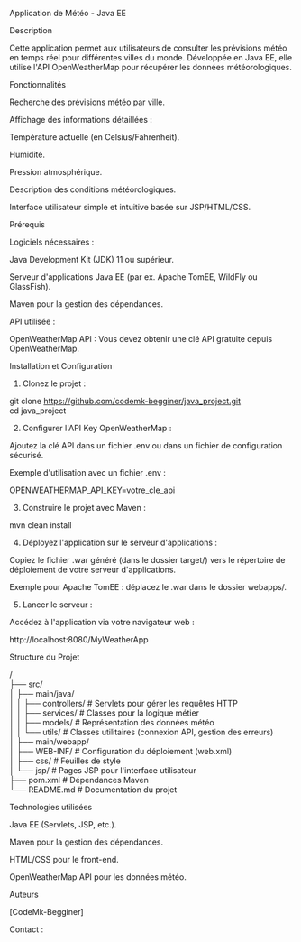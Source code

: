 Application de Météo - Java EE


Description

Cette application permet aux utilisateurs de consulter les prévisions météo en temps réel pour différentes villes du monde. Développée en Java EE, elle utilise l'API OpenWeatherMap pour récupérer les données météorologiques.

Fonctionnalités

Recherche des prévisions météo par ville.

Affichage des informations détaillées :

Température actuelle (en Celsius/Fahrenheit).

Humidité.

Pression atmosphérique.

Description des conditions météorologiques.


Interface utilisateur simple et intuitive basée sur JSP/HTML/CSS.




Prérequis

Logiciels nécessaires :

Java Development Kit (JDK) 11 ou supérieur.

Serveur d'applications Java EE (par ex. Apache TomEE, WildFly ou GlassFish).

Maven pour la gestion des dépendances.


API utilisée :

OpenWeatherMap API : Vous devez obtenir une clé API gratuite depuis OpenWeatherMap.


Installation et Configuration

1. Clonez le projet :

git clone https://github.com/codemk-begginer/java_project.git  
cd java_project


2. Configurer l'API Key OpenWeatherMap :

Ajoutez la clé API dans un fichier .env ou dans un fichier de configuration sécurisé.

Exemple d'utilisation avec un fichier .env :

OPENWEATHERMAP_API_KEY=votre_cle_api



3. Construire le projet avec Maven :

mvn clean install


4. Déployez l'application sur le serveur d'applications :

Copiez le fichier .war généré (dans le dossier target/) vers le répertoire de déploiement de votre serveur d'applications.

Exemple pour Apache TomEE : déplacez le .war dans le dossier webapps/.



5. Lancer le serveur :

Accédez à l'application via votre navigateur web :

http://localhost:8080/MyWeatherApp




Structure du Projet

/  
├── src/  
│   ├── main/java/  
│   │   ├── controllers/         # Servlets pour gérer les requêtes HTTP  
│   │   ├── services/            # Classes pour la logique métier  
│   │   ├── models/              # Représentation des données météo  
│   │   └── utils/               # Classes utilitaires (connexion API, gestion des erreurs)  
│   ├── main/webapp/  
│       ├── WEB-INF/             # Configuration du déploiement (web.xml)  
│       ├── css/                 # Feuilles de style  
│       └── jsp/                 # Pages JSP pour l'interface utilisateur  
├── pom.xml                      # Dépendances Maven  
└── README.md                    # Documentation du projet

Technologies utilisées

Java EE (Servlets, JSP, etc.).

Maven pour la gestion des dépendances.

HTML/CSS pour le front-end.

OpenWeatherMap API pour les données météo.



Auteurs

[CodeMk-Begginer]

Contact : 



